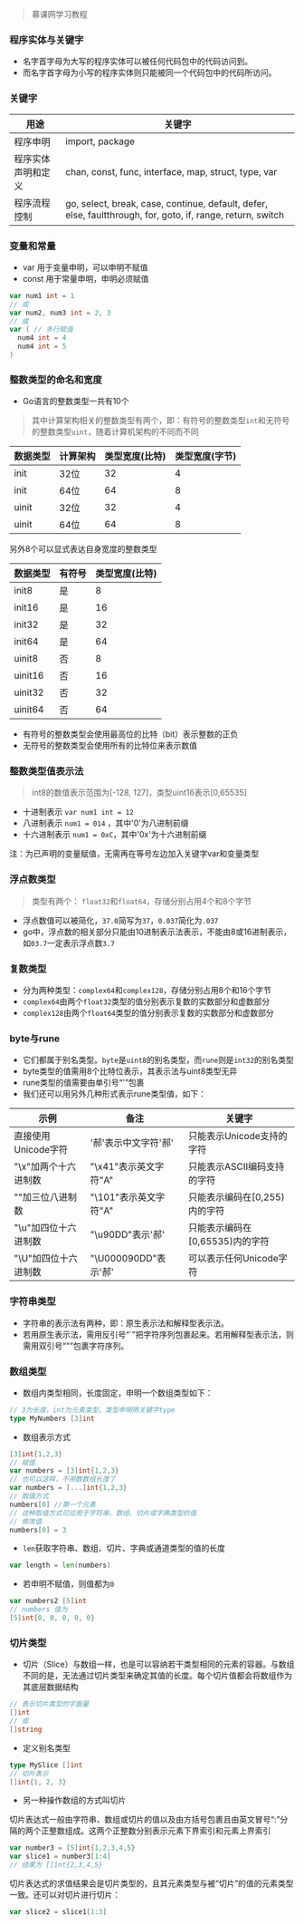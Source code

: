 
> 慕课网学习教程

### 程序实体与关键字

- 名字首字母为大写的程序实体可以被任何代码包中的代码访问到。
- 而名字首字母为小写的程序实体则只能被同一个代码包中的代码所访问。 

### 关键字

|用途|关键字|
|----|-----|
|程序申明|import, package|
|程序实体声明和定义|chan, const, func, interface, map, struct, type, var|
|程序流程控制|go, select, break, case, continue, default, defer, else, faultthrough, for, goto, if, range, return, switch|

### 变量和常量

- var 用于变量申明，可以申明不赋值
- const 用于常量申明，申明必须赋值

```go
var num1 int = 1
// 或
var num2, num3 int = 2, 3
// 或
var ( // 多行赋值
  num4 int = 4
  num4 int = 5
)
```

### 整数类型的命名和宽度

- Go语言的整数类型一共有10个
> 其中计算架构相关的整数类型有两个，即：有符号的整数类型`int`和无符号的整数类型`uint`，随着计算机架构的不同而不同

|数据类型|计算架构|类型宽度(比特)|类型宽度(字节)|
|------|-------|------------|------------|
|init|32位|32|4|
|init|64位|64|8|
|uinit|32位|32|4|
|uinit|64位|64|8|

另外8个可以显式表达自身宽度的整数类型

|数据类型|有符号|类型宽度(比特)|
|------|-----|------------|
|init8|是|8|
|init16|是|16|
|init32|是|32|
|init64|是|64|
|uinit8|否|8|
|uinit16|否|16|
|uinit32|否|32|
|uinit64|否|64|

- 有符号的整数类型会使用最高位的比特（bit）表示整数的正负
- 无符号的整数类型会使用所有的比特位来表示数值

### 整数类型值表示法

> int8的数值表示范围为[-128, 127]，类型uint16表示[0,65535]

- 十进制表示 `var num1 int = 12`
- 八进制表示 `num1 = 014` ，其中'0'为八进制前缀
- 十六进制表示 `num1 = 0xC`，其中'0x'为十六进制前缀

注：为已声明的变量赋值，无需再在等号左边加入关键字var和变量类型

### 浮点数类型

> 类型有两个： `float32`和`float64`，存储分别占用4个和8个字节

- 浮点数值可以被简化，`37.0`简写为`37`，`0.037`简化为`.037`
- go中，浮点数的相关部分只能由10进制表示法表示，不能由8或16进制表示，如`03.7`一定表示浮点数`3.7`

### 复数类型

- 分为两种类型：`complex64`和`complex128`，存储分别占用8个和16个字节
- `complex64`由两个`float32`类型的值分别表示复数的实数部分和虚数部分
- `complex128`由两个`float64`类型的值分别表示复数的实数部分和虚数部分

### byte与rune

- 它们都属于别名类型。`byte`是`uint8`的别名类型，而`rune`则是`int32`的别名类型
- byte类型的值需用8个比特位表示，其表示法与uint8类型无异
- rune类型的值需要由单引号“'”包裹
- 我们还可以用另外几种形式表示rune类型值，如下：

|示例|备注|关键字|
|---|---|------|
|直接使用Unicode字符|'郝'表示中文字符'郝'|只能表示Unicode支持的字符|
|"\x"加两个十六进制数|"\x41"表示英文字符"A"|只能表示ASCII编码支持的字符|
|"\"加三位八进制数|"\101"表示英文字符"A"|只能表示编码在[0,255)内的字符|
|"\u"加四位十六进制数|"\u90DD"表示'郝'|只能表示编码在[0,65535)内的字符|
|"\U"加四位十六进制数|"\U000090DD"表示'郝'|可以表示任何Unicode字符|

### 字符串类型

- 字符串的表示法有两种，即：原生表示法和解释型表示法。
- 若用原生表示法，需用反引号“`”把字符序列包裹起来。若用解释型表示法，则需用双引号“"”包裹字符序列。

### 数组类型

- 数组内类型相同，长度固定，申明一个数组类型如下：

```go
// 3为长度，int为元素类型，类型申明用关键字type
type MyNumbers [3]int
```
- 数组表示方式

```go
[3]int{1,2,3}
// 赋值
var numbers = [3]int{1,2,3}
// 也可以这样，不用数数组长度了
var numbers = [...]int{1,2,3}
// 取值方式
numbers[0] //第一个元素
// 这种取值方式可应用于字符串、数组、切片或字典类型的值
// 修改值
numbers[0] = 3
```

- `len`获取字符串、数组、切片、字典或通道类型的值的长度

```go
var length = len(numbers)
```

- 若申明不赋值，则值都为`0`

```go
var numbers2 [5]int
// numbers 值为
[5]int{0, 0, 0, 0, 0}
```

### 切片类型

-  切片（Slice）与数组一样，也是可以容纳若干类型相同的元素的容器。与数组不同的是，无法通过切片类型来确定其值的长度。每个切片值都会将数组作为其底层数据结构

```go
// 表示切片类型的字面量
[]int
// 或
[]string
```
- 定义别名类型

```go
type MySlice []int
// 切片表示
[]int{1, 2, 3}
```
- 另一种操作数组的方式叫切片

切片表达式一般由字符串、数组或切片的值以及由方括号包裹且由英文冒号“:”分隔的两个正整数组成。这两个正整数分别表示元素下界索引和元素上界索引

```go
var number3 = [5]int{1,2,3,4,5}
var slice1 = number3[1:4]
// 结果为 []int{2,3,4,5}
```

切片表达式的求值结果会是切片类型的，且其元素类型与被“切片”的值的元素类型一致。还可以对切片进行切片：

```go
var slice2 = slice1[1:3] 
```
